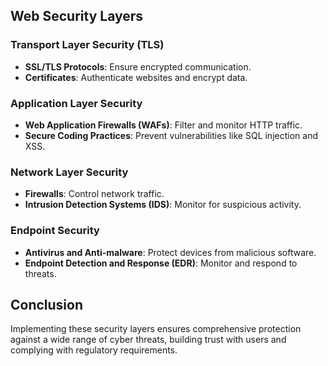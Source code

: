 ## Web Security Layers

### Transport Layer Security (TLS)
- **SSL/TLS Protocols**: Ensure encrypted communication.
- **Certificates**: Authenticate websites and encrypt data.

### Application Layer Security
- **Web Application Firewalls (WAFs)**: Filter and monitor HTTP traffic.
- **Secure Coding Practices**: Prevent vulnerabilities like SQL injection and XSS.

### Network Layer Security
- **Firewalls**: Control network traffic.
- **Intrusion Detection Systems (IDS)**: Monitor for suspicious activity.

### Endpoint Security
- **Antivirus and Anti-malware**: Protect devices from malicious software.
- **Endpoint Detection and Response (EDR)**: Monitor and respond to threats.

## Conclusion
Implementing these security layers ensures comprehensive protection against a wide range of cyber threats, building trust with users and complying with regulatory requirements.
